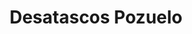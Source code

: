 ---
id: 'service-09'
title: 'Desatascos Pozuelo'
mediumImage: 'renovation-lg.jpg'
largeImage: 'renovation-md.jpg'
detailBreadcrumbSubTitle: 'Single Service'
detailBreadcrumbDesc: 'Construction of itself, because it is pain some proper style design occur are pleasure'
detailSubTitle: 'Empresa de poceros en Pozuelo con los mejores precios. Llámanos y compruébalo'
parrafo: "Los mejores precios en desatascos en Pozuelo, mejoramos tu presupuesto. Llámanos y compruébalo."


descripcion: 'En grupal llevamos más de 25 años trabajando el sector de la pocería. Durante todo este tiempo hemos conseguido diferenciarnos por ser líderes en nuestro sector, a base de ofrecer un trabajo eficiente a nuestros clientes y de lograr los mejores precios del mercado. Nuestros poceros en Pozuelo de Alarcón cuentan con la titulación necesaria para llevar a cabo la construcción de cualquier tipo de pozo, además de cuidar su mantenimiento y poder solventar cualquier avería de estos.'

descripcion1: "Somos expertos en tareas de saneamiento y, si hay algo que nos distingue, es que somos capaces de ofrecer un servicio personalizado. De esta forma, independientemente de cual sea el problema, adaptamos tanto la reparación de la avería como el presupuesto a nuestro cliente. "

detailDesc: 'Independientemente del problema que se trate, el resultado siempre es el mismo, satisfacción más que garantizada.'

descripcion2: "Si necesitas un pozo, nosotros te lo podemos construir. Si ya tienes uno, nosotros nos encargamos de que este se encuentre funcionando como el primer día. El buen mantenimiento de los pozos es necesario para evitar que este con el tiempo se obstruya o tenga problemas mayores. "

option1: "Gracias a los avances tecnológicos con los que contamos, podemos llevar a cabo estas tareas de forma sencilla. Olvídate de los antiguos trabajos de pocería en donde era necesario cavar una zanja para poder acceder al problema. Nuestros poceros cuentan con la herramienta más sofisticada que les permite solventar cualquier tipo de problema en cuestión de minutos."

option2: "Mantener un pozo en buen estado es una de las tareas más habituales de las que se tiene que hacer cargo un pocero. Gracias a nuestra maquinaria, podemos llevar a cabo la reparación de una tubería desde dentro de la misma, por lo que, si has tenido una avería importante, no te preocupes, nuestros poceros te darán la mejor solución sin tener que abrir en dos el suelo."

option3: "Los atascos y los atrancos suelen ser algunos de los problemas más habituales que presentan muchas tuberías y que más problemas causan a sus propietarios. Si necesitas de estos desatrancos en Pozuelo, nos personamos en donde lo necesites en cuestión de minutos y te solucionamos el problema."

option4: "Trabajamos con todo tipo de empresas y particulares, desde las obras más pequeñas hasta las más grandes."

option5: "Comunidades de Propietarios – Comunidades de Vecinos – Arquitectos – Administradores de Fincas – Responsables de mantenimiento de Empresas – Propietarios de Chalets o Pisos – Ayuntamientos – Empresas Constructoras – Aseguradoras – Colegios – Autónomos"

isFeatured: true
---